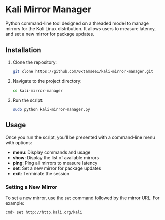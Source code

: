 # Kali Mirror Manager

Python command-line tool designed on a threaded model to manage mirrors for the Kali Linux distribution. It allows users to measure latency, and set a new mirror for package updates.

## Installation

1. Clone the repository:
   ```bash
   git clone https://github.com/0xtamsee1/kali-mirror-manager.git
   ```
2. Navigate to the project directory:
   ```bash
   cd kali-mirror-manager
   ```
3. Run the script:
   ```bash
   sudo python kali-mirror-manager.py
   ```
## Usage

Once you run the script, you'll be presented with a command-line menu with options:

- **menu**: Display commands and usage
- **show**: Display the list of available mirrors
- **ping**: Ping all mirrors to measure latency
- **set**: Set a new mirror for package updates
- **exit**: Terminate the session

### Setting a New Mirror

To set a new mirror, use the `set` command followed by the mirror URL. For example:

```bash
cmd> set http://http.kali.org/kali
```
